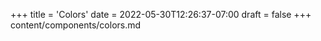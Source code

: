 +++
title = 'Colors'
date = 2022-05-30T12:26:37-07:00
draft = false
+++
content/components/colors.md
